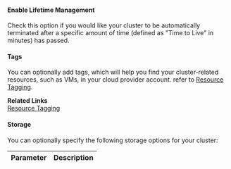 #### Enable Lifetime Management 

Check this option if you would like your cluster to be automatically terminated after a specific amount of time (defined as "Time to Live" in minutes) has passed. 

#### Tags

You can optionally add tags, which will help you find your cluster-related resources, such as VMs, in your cloud provider account. refer to [Resource Tagging](tags.md).

**Related Links**    
[Resource Tagging](tags.md)  


#### Storage

You can optionally specify the following storage options for your cluster:

| Parameter | Description |
|---|---|